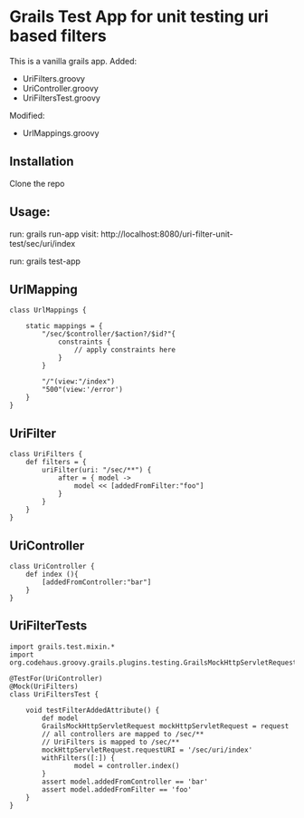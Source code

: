 Grails Test App for unit testing uri based filters
================================

This is a vanilla grails app.
Added:
 * UriFilters.groovy
 * UriController.groovy
 * UriFiltersTest.groovy
 
Modified:
 * UrlMappings.groovy
 
Installation
------------
Clone the repo

Usage:
------
run: grails run-app
visit: http://localhost:8080/uri-filter-unit-test/sec/uri/index

run: grails test-app


UrlMapping
----------

	class UrlMappings {

		static mappings = {
			"/sec/$controller/$action?/$id?"{
				constraints {
					// apply constraints here
				}
			}

			"/"(view:"/index")
			"500"(view:'/error')
		}
	}


UriFilter
---------

	class UriFilters {
		def filters = {
			uriFilter(uri: "/sec/**") {
				after = { model ->
					model << [addedFromFilter:"foo"]	
				}
			}
		}
	}
    
UriController
-------------

	class UriController {
		def index (){
			[addedFromController:"bar"]
		}
	}


UriFilterTests
--------------

	import grails.test.mixin.*
	import org.codehaus.groovy.grails.plugins.testing.GrailsMockHttpServletRequest

	@TestFor(UriController)
	@Mock(UriFilters)
	class UriFiltersTest {

		void testFilterAddedAttribute() {
			def model
			GrailsMockHttpServletRequest mockHttpServletRequest = request
			// all controllers are mapped to /sec/**
			// UriFilters is mapped to /sec/**
			mockHttpServletRequest.requestURI = '/sec/uri/index'
			withFilters([:]) {
					model = controller.index()
			}
			assert model.addedFromController == 'bar'
			assert model.addedFromFilter == 'foo'
		}
	}

